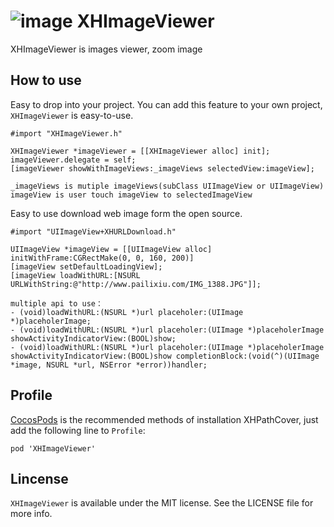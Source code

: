 ![image](https://github.com/JackTeam/XHImageViewer/raw/master/Screenshots/XHImageViewer.gif)
XHImageViewer
=============
XHImageViewer is images viewer, zoom image

## How to use
Easy to drop into your project. You can add this feature to your own project, `XHImageViewer` is easy-to-use.   
```objc
#import "XHImageViewer.h"    

XHImageViewer *imageViewer = [[XHImageViewer alloc] init];
imageViewer.delegate = self;
[imageViewer showWithImageViews:_imageViews selectedView:imageView];

_imageViews is mutiple imageViews(subClass UIImageView or UIImageView)
imageView is user touch imageView to selectedImageView
```

Easy to use download web image form the open source.
```objc
#import "UIImageView+XHURLDownload.h"

UIImageView *imageView = [[UIImageView alloc] initWithFrame:CGRectMake(0, 0, 160, 200)]
[imageView setDefaultLoadingView];
[imageView loadWithURL:[NSURL URLWithString:@"http://www.pailixiu.com/IMG_1388.JPG"]];

multiple api to use：
- (void)loadWithURL:(NSURL *)url placeholer:(UIImage *)placeholerImage;
- (void)loadWithURL:(NSURL *)url placeholer:(UIImage *)placeholerImage showActivityIndicatorView:(BOOL)show;
- (void)loadWithURL:(NSURL *)url placeholer:(UIImage *)placeholerImage showActivityIndicatorView:(BOOL)show completionBlock:(void(^)(UIImage *image, NSURL *url, NSError *error))handler;
```

## Profile

[CocosPods](http://cocosPods.org) is the recommended methods of installation XHPathCover, just add the following line to `Profile`:

```
pod 'XHImageViewer'
```

## Lincense ##

`XHImageViewer` is available under the MIT license. See the LICENSE file for more info.
